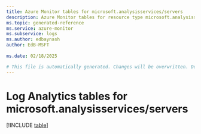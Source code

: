 ```yaml
---
title: Azure Monitor tables for microsoft.analysisservices/servers
description: Azure Monitor tables for resource type microsoft.analysisservices/servers
ms.topic: generated-reference
ms.service: azure-monitor
ms.subservice: logs
ms.author: edbaynash
author: EdB-MSFT
   
ms.date: 02/18/2025

# This file is automatically generated. Changes will be overwritten. Do not change this file directly.
---
```


# Log Analytics tables for microsoft.analysisservices/servers  

[!INCLUDE [table](~/reusable-content/ce-skilling/azure/includes/azure-monitor/reference/tables/microsoft-analysisservices_servers-include.md)]

